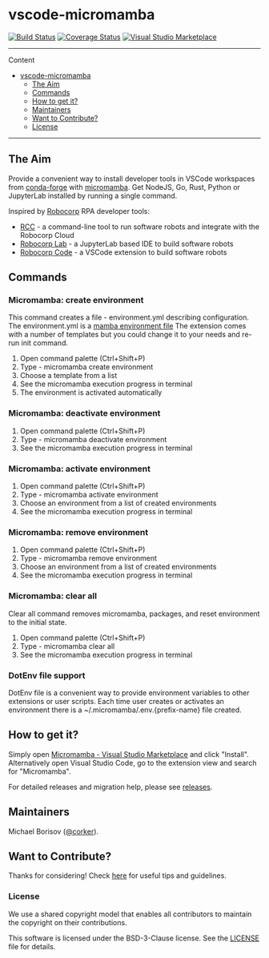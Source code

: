 # vscode-micromamba 

[![Build Status](https://github.com/mamba-org/vscode-micromamba/workflows/ci/badge.svg?branch=main)](https://github.com/mamba-org/vscode-micromamba/tree/main) [![Coverage Status](https://coveralls.io/repos/github/mamba-org/vscode-micromamba/badge.svg?branch=main)](https://coveralls.io/github/mamba-org/vscode-micromamba?branch=main) [![Visual Studio Marketplace](https://img.shields.io/visual-studio-marketplace/v/corker.vscode-micromamba?color=success&label=Visual%20Studio%20Marketplace)](https://marketplace.visualstudio.com/items?itemName=corker.vscode-micromamba) 

---


Content
- [vscode-micromamba](#vscode-micromamba)
  - [The Aim](#the-aim)
  - [Commands](#commands)
  - [How to get it?](#how-to-get-it)
  - [Maintainers](#maintainers)
  - [Want to Contribute?](#want-to-contribute)
  - [License](#license)

---

## The Aim

Provide a convenient way to install developer tools in VSCode workspaces from [conda-forge](https://conda-forge.org) with [micromamba](https://mamba.readthedocs.io). Get NodeJS, Go, Rust, Python or JupyterLab installed by running a single command.


Inspired by [Robocorp](https://robocorp.com) RPA developer tools:
 - [RCC](https://robocorp.com/docs/rcc/overview) - a command-line tool to run software robots and integrate with the Robocorp Cloud
 - [Robocorp Lab](https://robocorp.com/docs/developer-tools/robocorp-lab/overview) - a JupyterLab based IDE to build software robots
 - [Robocorp Code](https://robocorp.com/docs/developer-tools/visual-studio-code/overview) - a VSCode extension to build software robots

## Commands

### Micromamba: create environment

This command creates a file - environment.yml describing configuration.
The environment.yml is a [mamba environment file](https://mamba.readthedocs.io/en/latest/micromamba.html#yaml-environment-files)
The extension comes with a number of templates but you could change it to your needs and re-run init command.

1. Open command palette (Ctrl+Shift+P)
2. Type - micromamba create environment
3. Choose a template from a list
4. See the micromamba execution progress in terminal
5. The environment is activated automatically

### Micromamba: deactivate environment

1. Open command palette (Ctrl+Shift+P)
2. Type - micromamba deactivate environment
3. See the micromamba execution progress in terminal

### Micromamba: activate environment

1. Open command palette (Ctrl+Shift+P)
2. Type - micromamba activate environment
3. Choose an environment from a list of created environments
4. See the micromamba execution progress in terminal

### Micromamba: remove environment

1. Open command palette (Ctrl+Shift+P)
2. Type - micromamba remove environment
3. Choose an environment from a list of created environments
4. See the micromamba execution progress in terminal

### Micromamba: clear all

Clear all command removes micromamba, packages, and reset environment to the initial state.

1. Open command palette (Ctrl+Shift+P)
2. Type - micromamba clear all
3. See the micromamba execution progress in terminal

### DotEnv file support

DotEnv file is a convenient way to provide environment variables to other extensions or user scripts.
Each time user creates or activates an environment there is a ~/.micromamba/.env.{prefix-name} file created.

## How to get it?

Simply open [Micromamba - Visual Studio Marketplace](https://marketplace.visualstudio.com/items?itemName=corker.vscode-micromamba) and click "Install".
Alternatively open Visual Studio Code, go to the extension view and search for "Micromamba".
 
For detailed releases and migration help, please see [releases](https://github.com/mamba-org/vscode-micromamba/releases).


## Maintainers

Michael Borisov ([@corker](https://github.com/corker)).

## Want to Contribute?

Thanks for considering! Check [here](CONTRIBUTING.md) for useful tips and guidelines.

### License

We use a shared copyright model that enables all contributors to maintain the copyright on their contributions.

This software is licensed under the BSD-3-Clause license. See the [LICENSE](LICENSE) file for details.
